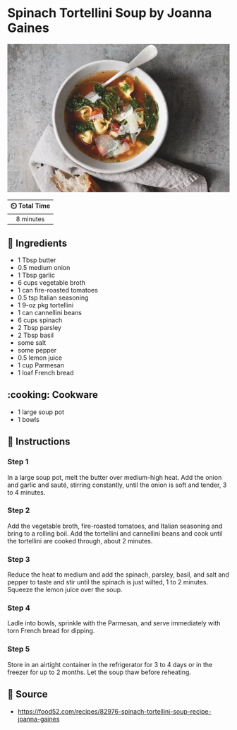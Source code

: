 # Spinach Tortellini Soup by Joanna Gaines

![Spinach Tortellini Soup by Joanna Gaines](../assets/images/spinach-tortellini-soup-by-joanna-gaines.jpg)

| :timer_clock: Total Time |
|:-----------------------: |
| 8 minutes |

## :salt: Ingredients

- 1 Tbsp butter
- 0.5 medium onion
- 1 Tbsp garlic
- 6 cups vegetable broth
- 1 can fire-roasted tomatoes
- 0.5 tsp Italian seasoning
- 1 9-oz pkg tortellini
- 1 can cannellini beans
- 6 cups spinach
- 2 Tbsp parsley
- 2 Tbsp basil
- some salt
- some pepper
- 0.5 lemon juice
- 1 cup Parmesan
- 1 loaf French bread

## :cooking: Cookware

- 1 large soup pot
- 1 bowls

## :pencil: Instructions

### Step 1

In a large soup pot, melt the butter over medium-high heat. Add the onion and garlic and sauté, stirring constantly,
until the onion is soft and tender, 3 to 4 minutes.

### Step 2

Add the vegetable broth, fire-roasted tomatoes, and Italian seasoning and bring to a rolling boil. Add the tortellini
and cannellini beans and cook until the tortellini are cooked through, about 2 minutes.

### Step 3

Reduce the heat to medium and add the spinach, parsley, basil, and salt and pepper to taste and stir until the spinach
is just wilted, 1 to 2 minutes. Squeeze the lemon juice over the soup.

### Step 4

Ladle into bowls, sprinkle with the Parmesan, and serve immediately with torn French bread for dipping.

### Step 5

Store in an airtight container in the refrigerator for 3 to 4 days or in the freezer for up to 2 months. Let the soup
thaw before reheating.

## :link: Source

- <https://food52.com/recipes/82976-spinach-tortellini-soup-recipe-joanna-gaines>
